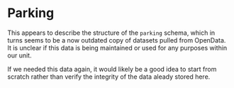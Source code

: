 # Parking

This appears to describe the structure of the `parking` schema, which in turns seems to be a now outdated copy of datasets pulled from OpenData. It is unclear if this data is being maintained or used for any purposes within our unit. 

If we needed this data again, it would likely be a good idea to start from scratch rather than verify the integrity of the data aleady stored here. 
